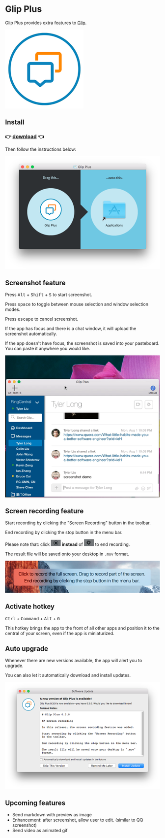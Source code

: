# Glip Plus

Glip Plus provides extra features to [Glip](https://glip.com).

![Glip Plus](images/icon.png)



## Install

### :point_right: [download](https://tylerlong.github.io/glip-plus-dist/releases/Glip-Plus-0.3.0.dmg) :point_left:

Then follow the instructions below:

![install](images/install.png)



## Screenshot feature

Press <kbd>Alt</kbd> + <kbd>Shift</kbd> + <kbd>S</kbd> to start screenshot.

Press <kbd>space</kbd> to toggle between mouse selection and window selection modes.

Press <kbd>escape</kbd> to cancel screenshot.

If the app has focus and there is a chat window, it will upload the screenshot automatically.

If the app doesn't have focus, the screenshot is saved into your pasteboard. You can paste it anywhere you would like.

![screenshot](images/screenshot.gif)



## Screen recording feature

Start recording by clicking the "Screen Recording" button in the toolbar.

End recording by clicking the stop button in the menu bar.

Please note that: click ![stop recording](images/stop-recording.png) **instead** of ![gear](images/gear.png) to end recording.

The result file will be saved onto your desktop in `.mov` format.

![screen recording](images/screen-recording.png)



## Activate hotkey

<kbd>Ctrl</kbd> + <kbd>Command</kbd> + <kbd>Alt</kbd> + <kbd>G</kbd>

This hotkey brings the app to the front of all other apps and position it to the central of your screen, even if the app is miniaturized.



## Auto upgrade

Whenever there are new versions available, the app will alert you to upgrade.

You can also let it automatically download and install updates.

![update](images/update.png)



## Upcoming features

- Send markdown with preview as image
- Enhancement: after screenshot, allow user to edit. (similar to QQ screenshot)
- Send video as animated gif
